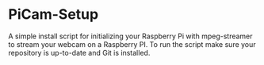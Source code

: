 PiCam-Setup
===========

A simple install script for initializing your Raspberry Pi with mpeg-streamer to stream your webcam on a Raspberry PI.
To run the script make sure your repository is up-to-date and Git is installed. 
